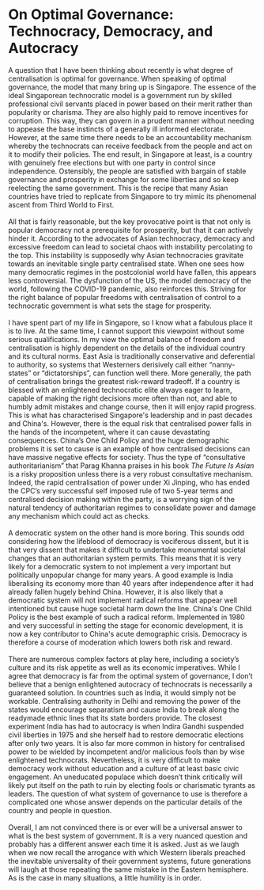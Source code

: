 # On Optimal Governance: Technocracy, Democracy, and Autocracy

<div class='straits'>
A question that I have been thinking about recently is what degree of centralisation is optimal for governance. When speaking
of optimal governance, the model that many bring up is Singapore. The essence of the ideal Singaporean technocratic model is a government run by skilled professional civil servants placed in power based on their merit rather than popularity or charisma. They are also highly paid to remove incentives for corruption. This way, they can govern in a prudent manner without needing to appease the base instincts of a generally ill informed electorate. However, at the same time there needs to be an accountability mechanism whereby the technocrats can receive feedback from the people and act on it to modify their policies.
The end result, in Singapore at least, is a country with genuinely free elections but with one party in control since
independence. Ostensibly, the people are satisfied with bargain of stable governance and prosperity
in exchange for some liberties and so keep reelecting the same government. This is the recipe that many Asian countries have tried to replicate from Singapore to try mimic its phenomenal ascent from
Third World to First.
</div><br>
<div class='straits'>
All that is fairly reasonable, but the key provocative point is that not only is popular democracy not a prerequisite for prosperity, but that it can actively hinder it. According to the advocates of Asian technocracy, democracy and excessive freedom can lead to societal chaos with instability percolating to the top. This instability is supposedly why Asian technocracies
gravitate towards an inevitable single party centralised state. When one sees how many democratic regimes in the postcolonial world have fallen, this appears less controversial. The dysfunction of the US, the model democracy of the world, following the COVID-19 pandemic, also reinforces this. Striving for the right balance of popular freedoms with centralisation of control to a technocratic government is what sets the stage for prosperity.
</div><br>
<div class='straits'>
I have spent part of my life in Singapore, so I know what a fabulous place it is to live. At the same time, I cannot  support this viewpoint without some serious qualifications. In my view the optimal balance of freedom and centralisation is highly dependent on the details of the individual country and its cultural norms. East Asia is traditionally conservative and deferential to authority, so systems that Westerners derisively call either “nanny-states” or “dictatorships”, can function well there. More generally, the path of centralisation brings the greatest risk-reward tradeoff. If a country is blessed with an enlightened technocratic elite always eager to learn, capable of making the right decisions more often than not, and
able to humbly admit mistakes and change course, then it will enjoy rapid progress. This is what has characterised Singapore's leadership and in past decades and China's. However, there is the equal risk that centralised power falls in the hands of the incompetent, where it can cause devastating consequences. China’s One Child Policy and the huge demographic problems it is set to cause is an example of how centralised decisions can have massive negative effects for society. Thus the type of “consultative authoritarianism” that Parag Khanna praises in his book <em>The Future Is Asian</em> is a risky proposition unless there is a very robust consultative mechanism. Indeed, the rapid centralisation of power under Xi Jinping, who has ended the CPC’s very successful self imposed rule of two 5-year terms and centralised decision making within the party, is a worrying sign of the natural tendency of authoritarian regimes to consolidate power and damage any mechanism which
could act as checks.
</div><br>
<div class='straits'>
A democratic system on the other hand is more boring. This sounds odd considering how the lifeblood of democracy is vociferous dissent, but it is that very dissent that makes it difficult to undertake monumental societal changes that an authoritarian system permits. This means that it is very likely for a democratic system to not implement a very important but politically unpopular change for many years. A good example is India liberalising its economy more than 40 years after independence after it had already fallen hugely behind China. However, it is also likely that a democratic system will not implement radical reforms that appear well intentioned but cause huge societal harm down the line. China's One Child Policy is the best example of such a radical reform. Implemented in 1980 and very successful in setting the stage for economic development, it is now a key contributor to China's acute demographic crisis. Democracy is therefore a course of moderation which lowers both risk and reward.
</div><br>
<div class='straits'>
There are numerous complex factors at play here, including a society’s culture and its risk appetite as well as its economic imperatives. While I agree that democracy is far from the optimal system of governance, I don’t believe that a benign enlightened autocracy of technocrats is necessarily a guaranteed solution. In countries such as India, it would simply not be workable. Centralising authority in Delhi and removing the power of the states would encourage separatism and cause India to break along the readymade ethnic lines that its state borders provide. The closest experiment India has had to autocracy is when Indira Gandhi suspended civil liberties in 1975 and she herself had to restore democratic elections after only two years. It is also far more common in history for centralised power to be wielded by incompetent and/or malicious fools than by wise enlightened technocrats. Nevertheless, it is very difficult to make democracy work without education and a culture of at least basic civic engagement. An uneducated populace which doesn’t think critically will likely put itself on the path to ruin by electing fools
or charismatic tyrants as leaders. The question of what system of governance to use is therefore a complicated one whose answer depends on the particular details of the country and people in question.
</div><br>

<div class='straits'>
Overall, I am not convinced there is or ever will be a universal answer to what is the best system of government.
It is a very nuanced question and probably has a different answer each time it is asked. Just as we laugh
when we now recall the arrogance with which Western liberals preached the inevitable universality of their government systems,
future generations will laugh at those repeating the same mistake in the Eastern hemisphere. As is the case in many
situations, a little humility is in order.
</div>
